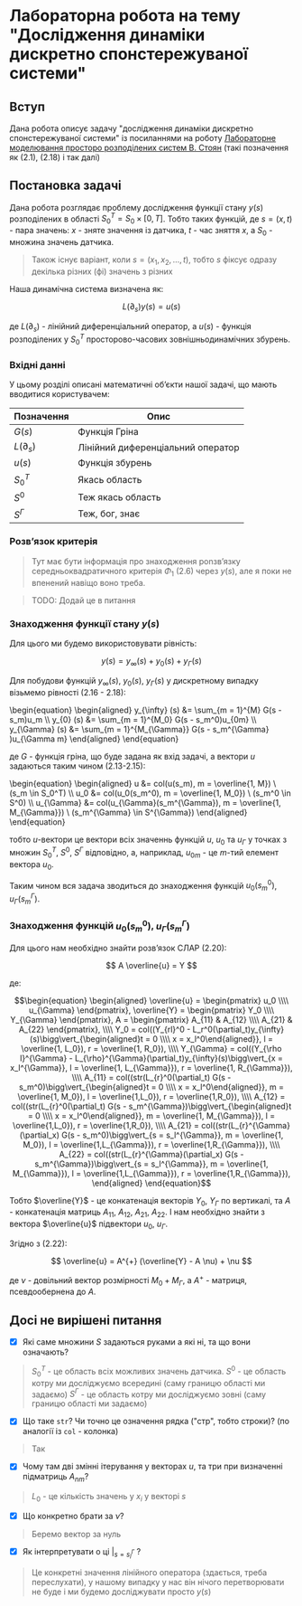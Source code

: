# Лабораторна робота на тему "Дослідження динаміки дискретно спонстережуваної системи" 

## Вступ

Дана робота описує задачу "дослідження динаміки дискретно спонстережуваної
системи" із посиланнями на роботу [Лабораторне моделювання просторо розподілених
систем В. Стоян] (такі позначення як (2.1), (2.18) і так далі)

## Постановка задачі

Дана робота розглядає проблему дослідження функції стану $y(s)$ розподілених в
області $S_0^T = S_0 \times [0, T]$. Тобто таких функцій, де $s = (x, t)$ - пара
значень: $x$ - зняте значення із датчика, $t$ - час зняття $x$, a $S_0$ -
множина значень датчика.

> Також існує варіант, коли $s = (x_1, x_2, ..., t)$, тобто $s$ фіксує одразу
> декілька різних (фі) значень з різних

Наша динамічна система визначена як:

$$
L(\partial_s) y(s) = u(s)
$$

де $L(\partial_s)$ - лінійний диференціальний оператор, a $u(s)$ - функція
розподілених у $S_0^T$ просторово-часових зовнішньодинамічних збурень.

### Вхідні данні 

У цьому розділі описані математичні обʼєкти нашої задачі, що мають вводитися
користувачем:

Позначення | Опис
--- | --- 
$G(s)$ | Функція Гріна
$L(\partial_s)$ | Лінійний диференціальний оператор
$u(s)$ | Функція збурень
$S_0^T$ | Якась область
$S^0$ | Теж якась область
$S^{\Gamma}$ | Теж, бог, знає

### Розвʼязок критерія 

> Тут має бути інформація про знаходження роnзвʼязку середньоквадратичного
> критерія $\Phi_1$ (2.6) через $y(s)$, але я поки не впенений навіщо воно
> треба.

> TODO: Додай це в питання

### Знаходження функції стану $y(s)$

Для цього ми будемо використовувати рівність:

$$
y(s) = y_{\infty}(s) + y_{0}(s) + y_{\Gamma}(s)
$$

Для побудови функцій $y_{\infty}(s)$, $y_{0}(s)$, $y_{\Gamma}(s)$ у дискретному
випадку візьмемо рівності (2.16 - 2.18):

\begin{equation}
\begin{aligned}
y_{\infty} (s) &= \sum_{m = 1}^{M} G(s - s_m)u_m \\\\
y_{0} (s) &= \sum_{m = 1}^{M_0} G(s - s_m^0)u_{0m} \\\\
y_{\Gamma} (s) &= \sum_{m = 1}^{M_{\Gamma}} G(s - s_m^{\Gamma} )u_{\Gamma m}
\end{aligned}
\end{equation}

де $G$ - функція гріна, що буде задана як вхід задачі, а вектори $u$ задаються
таким чином (2.13-2.15):

\begin{equation}
\begin{aligned}
u &= col(u(s_m), m = \overline{1, M}) \ (s_m \in S_0^T) \\\\
u_0 &= col(u_0(s_m^0), m = \overline{1, M_0}) \ (s_m^0 \in S^0) \\\\
u_{\Gamma} &= col(u_{\Gamma}(s_m^{\Gamma}), m = \overline{1, M_{\Gamma}}) \ (s_m^{\Gamma} \in S^{\Gamma}) 
\end{aligned}
\end{equation}

тобто $u$-вектори це вектори всіх значеннь функцій $u$, $u_0$ та $u_{\Gamma}$ у
точках з множин $S_0^T$, $S^0$, $S^{\Gamma}$ відповідно, а, наприклад, $u_{0
m}$ - це $m$-тий елемент вектора $u_{0}$.

Таким чином вся задача зводиться до знаходження функцій $u_0(s_m^0)$,
$u_{\Gamma}(s_m^{\Gamma})$.

### Знаходження функцій $u_0(s_m^0)$, $u_{\Gamma}(s_m^{\Gamma})$

Для цього нам необхідно знайти розвʼязок СЛАР (2.20):

$$
A \overline{u} = Y
$$

де:

``` math
\begin{equation}
\begin{aligned}
\overline{u} = \begin{pmatrix}
   u_0 \\\\
   u_{\Gamma}
\end{pmatrix},
\overline{Y} = \begin{pmatrix}
   Y_0 \\\\
   Y_{\Gamma}
\end{pmatrix},
A = \begin{pmatrix}
   A_{11} & A_{12} \\\\
   A_{21} & A_{22}
\end{pmatrix}, \\\\
Y_0 = col((Y_{rl}^0 - L_r^0(\partial_t)y_{\infty}(s)\bigg\vert_{\begin{aligned}t = 0 \\\\ x = x_l^0\end{aligned}}, l = \overline{1, L_0}), r = \overline{1, R_0}), \\\\
Y_{\Gamma} = col((Y_{\rho l}^{\Gamma} - L_{\rho}^{\Gamma}(\partial_t)y_{\infty}(s)\bigg\vert_{x = x_l^{\Gamma}}, l = \overline{1, L_{\Gamma}}), r = \overline{1, R_{\Gamma}}), \\\\
A_{11} = col((str(L_{r}^0(\partial_t) G(s - s_m^0)\bigg\vert_{\begin{aligned}t = 0 \\\\ x = x_l^0\end{aligned}}, m = \overline{1, M_0}), l = \overline{1,L_0}), r = \overline{1,R_0}), \\\\
A_{12} = col((str(L_{r}^0(\partial_t) G(s - s_m^{\Gamma})\bigg\vert_{\begin{aligned}t = 0 \\\\ x = x_l^0\end{aligned}}, m = \overline{1, M_{\Gamma}}), l = \overline{1,L_0}), r = \overline{1,R_0}), \\\\
A_{21} = col((str(L_{r}^{\Gamma}(\partial_x) G(s - s_m^0)\bigg\vert_{s = s_l^{\Gamma}}, m = \overline{1, M_0}), l = \overline{1,L_{\Gamma}}), r = \overline{1,R_{\Gamma}}), \\\\
A_{22} = col((str(L_{r}^{\Gamma}(\partial_x) G(s - s_m^{\Gamma})\bigg\vert_{s = s_l^{\Gamma}}, m = \overline{1, M_{\Gamma}}), l = \overline{1,L_{\Gamma}}), r = \overline{1,R_{\Gamma}}),
\end{aligned}
\end{equation}
```


Тобто $\overline{Y}$ - це конкатенація векторів $Y_0$, $Y_{\Gamma}$ по
вертикалі, та $A$ - конкатенація матриць $A_{11}$, $A_{12}$, $A_{21}$, $A_{22}$.
І нам необхідно знайти з вектора $\overline{u}$ підвектори $u_0$, $u_{\Gamma}$.

Згідно з (2.22):

$$
\overline{u} = A^{+} (\overline{Y} - A \nu) + \nu
$$

де $\nu$ - довільний вектор розмірності $M_0 + M_{\Gamma}$, a $A^{+}$ - матриця,
псевдообернена до $A$.

## Досі не вирішені питання

- [x] Які саме множини $S$ задаються руками а які ні, та що вони означають?

> $S_0^T$ - це область всіх можливих значень датчика.
> $S^0$ - це  область котру ми досліджуємо  всередині (саму границю області ми задаємо)
> $S^{\Gamma}$ - це  область котру ми досліджуємо зовні (саму границю області ми задаємо)

- [x] Що таке `str`? Чи точно це означення рядка ("стр", тобто строки)? (по аналогії із `col` - колонка)

> Так

- [x] Чому там дві змінні ітерування у векторах $u$, та три при визначенні підматриць $A_{nm}$?

> $L_0$ - це кількість значень у $x_i$ у векторі $s$ 

- [x] Що конкретно брати за $\nu$?

> Беремо вектор за нуль 

- [x] Як інтерпретувати о ці $\bigg\vert_{s = s_l^{\Gamma}}$ ?

> Це конкретні значення лінійного оператора (здається, треба переслухати), у
> нашому випадку у нас він нічого перетворювати не буде і ми будемо досліджувати
> просто $y(s)$

[Лабораторне моделювання просторо розподілених систем В. Стоян]: https://www.youtube.com/watch?v=dQw4w9WgXcQ
